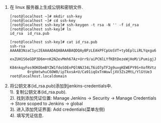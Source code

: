 
1. 在 linux 服务器上生成公钥和密钥文件.
   ```shell
   [root@localhost ~]# mkdir ssh-key
   [root@localhost ~]# cd ssh-key
   [root@localhost ssh-key]# ssh-keygen -t rsa -N '' -f id_rsa
   [root@localhost ssh-key]# ls
   id_rsa  id_rsa.pub
   
   [root@localhost ssh-key]# cat id_rsa.pub
   ssh-rsa AAAAB3NzaC1yc2EAAAADAQABAAABAQDQAyBPzLEAkPFCpUoSVT+tybEplLiRLYqxgu6aijhKwI4VI7CoG7xws4PSJegjyRnnJYO6+2OcS
           exZUH1S6eGDP3D6m+nK2N2evMmh67Az+Urr9/aiPCNlLYfKBtDezeWjHoM/iPumigjJ/L8wQlNiQ2+8TNNYbiz+oeBHKXDWbCOHNxi43O
           K84nkqyFos9OKObmBYZW1fdoSOEnPQlNNJ34LT6iO7pTF2g9uxgKEWEPY9S+XofRVtzEzY3+Bd0YbxAC6+m9d7iByoRnASM3zXLcrtAZ2
           0rgXmtwhuC6OW0/ipTkxsA+U/Ca91iqOxTnWuwljXV3Zs2MtL/YlGtUe3 root@localhost.localdomain
   ```

2. 将公钥文本(id_rsa.pub)添加到jenkins-credentials中.   
   1). 复制公钥文本(id_rsa.pub).   
   2). 找到添加凭证位置: Manage Jenkins -> Security -> Manage Credentials -> Store scoped to Jenkins -> global   
   3). 进入添加凭证界面: Add credentials(菜单左侧)   
   4). 填写凭证信息.   
   